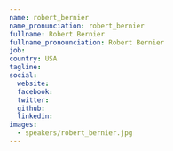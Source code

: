 ```yaml
---
name: robert_bernier
name_pronunciation: robert_bernier
fullname: Robert Bernier
fullname_pronounciation: Robert Bernier
job: 
country: USA
tagline: 
social:
  website: 
  facebook:
  twitter:
  github: 
  linkedin: 
images:
  - speakers/robert_bernier.jpg
---
```


